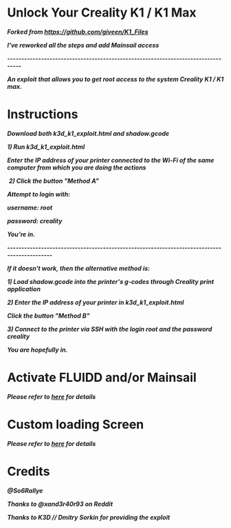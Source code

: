 # Unlock Your Creality K1 / K1 Max 
 
***Forked from https://github.com/giveen/K1_Files***

***I've reworked all the steps and add Mainsail access***

***---------------------------------------------------------------------------------***

***An exploit that allows you to get root access to the system Creality K1 / K1 max.***

# Instructions

***⁠Download both k3d_k1_exploit.html and shadow.gcode***

***1) ⁠Run k3d_k1_exploit.html***

***⁠Enter the IP address of your printer connected to the Wi-Fi of the same computer from which you are doing the actions***

⁠
***2) Click the button "Method A"***

***⁠Attempt to login with:***

***username: root***

***password: creality***

⁠***You’re in.***

***--------------------------------------------------------------------------------------------***

***If it doesn't work, then the alternative method is:***

***⁠1) Load shadow.gcode into the printer's g-codes through Creality print application***

⁠***2) Enter the IP address of your printer in k3d_k1_exploit.html***

***⁠Click the button "Method B"***

⁠***3) Connect to the printer via SSH with the login root and the password creality***

⁠***You are hopefully in.***

# Activate FLUIDD and/or Mainsail

***Please refer to [here](https://github.com/So6Rallye/K1_Files/blob/main/exploit/Enable_FLUIDD%20and%20MAINSAIL) for details***

# Custom loading Screen

***Please refer to [here](https://github.com/So6Rallye/K1_Files/blob/main/exploit/Custom%20loading%20screen) for details***

# Credits

***@So6Rallye***

***Thanks to @xand3r40r93 on Reddit***

***Thanks to K3D // Dmitry Sorkin for providing the exploit***
